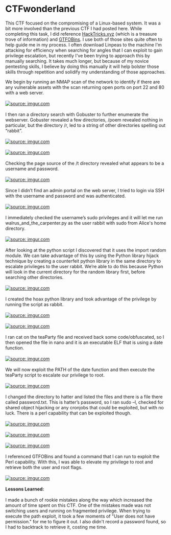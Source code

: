 # CTFwonderland

This CTF focused on the compromising of a Linux-based system. It was a bit more involved than the previous CTF I had posted here. While completing this task, I did reference <a href="https://book.hacktricks.xyz/linux-hardening/privilege-escalation">HackTricks.xyz</a> (which is a treasure trove of information) and <a href="https://gtfobins.github.io/">GTFOBins</a>. I use both of those sites quite often to help guide me in my process. I often download Linpeas to the machine I'm attacking for efficiency when searching for angles that I can exploit to gain privilege escalation, but recently I've been trying to approach this by manually searching. It takes much longer, but because of my novice pentesting skills, I believe by doing this manually it will help bolster those skills through repetition and solidify my understanding of those approaches. 

We begin by running an NMAP scan of the network to identify if there are any vulnerable assets with the scan returning open ports on port 22 and 80 with a web server.
<br>
<br>
<a href="https://imgur.com/JDLsA1G"><img src="https://i.imgur.com/JDLsA1G.jpg" title="source: imgur.com" /></a>
<br>
<br>
I then ran a directory search with Gobuster to further enumerate the webserver. Gobuster revealed a few directories, /poem revealed nothing in particular, but the directory /r, led to a string of other directories spelling out “rabbit”. 
<br>
<br>
<a href="https://imgur.com/JDGap4O"><img src="https://i.imgur.com/JDGap4O.jpg" title="source: imgur.com" /></a>
<br>
<br>
<a href="https://imgur.com/TM8QZIw"><img src="https://i.imgur.com/TM8QZIw.jpg" title="source: imgur.com" /></a>
<br>
<br>
Checking the page source of the /t directory revealed what appears to be a username and password.
<br>
<br>
<a href="https://imgur.com/agycvig"><img src="https://i.imgur.com/agycvig.jpg" title="source: imgur.com" /></a>
<br>
<br>
Since I didn’t find an admin portal on the web server, I tried to login via SSH with the username and password and was authenticated.
<br>
<br>
<a href="https://imgur.com/7YrETWY"><img src="https://i.imgur.com/7YrETWY.jpg" title="source: imgur.com" /></a>
<br>
<br>
I immediately checked the username’s sudo privileges and it will let me run walrus_and_the_carpenter.py as the user rabbit with sudo from Alice's home directory.
<br>
<br>
<a href="https://imgur.com/YzBsyVO"><img src="https://i.imgur.com/YzBsyVO.jpg" title="source: imgur.com" /></a>
<br>
<br>
After looking at the python script I discovered that it uses the import random module. We can take advantage of this by using the Python library hijack technique by creating a counterfeit python library in the same directory to escalate privileges to the user rabbit. We’re able to do this because Python will look in the current directory for the random library first, before searching other directories.
<br>
<br>
<a href="https://imgur.com/10BLGff"><img src="https://i.imgur.com/10BLGff.jpg" title="source: imgur.com" /></a>
<br>
<br>
I created the hoax python library and took advantage of the privilege by running the script as rabbit.
<br>
<br>
<a href="https://imgur.com/FW0wrz6"><img src="https://i.imgur.com/FW0wrz6.jpg" title="source: imgur.com" /></a>
<br>
<br>
<a href="https://imgur.com/O9RWID2"><img src="https://i.imgur.com/O9RWID2.jpg" title="source: imgur.com" /></a>
<br>
<br>
I ran cat on the teaParty file and received back some code/obfuscated, so I then opened the file in nano and it is an executable ELF that is using a date function.
<br>
<br>
<a href="https://imgur.com/rOrMC2s"><img src="https://i.imgur.com/rOrMC2s.jpg" title="source: imgur.com" /></a>
<br>
<br>
We will now exploit the PATH of the date function and then execute the teaParty script to escalate our privilege to root.
<br>
<br>
<a href="https://imgur.com/s3rf7Bf"><img src="https://i.imgur.com/s3rf7Bf.jpg" title="source: imgur.com" /></a>
<br>
<br>
I changed the directory to hatter and listed the files and there is a file there called password.txt. This is hatter’s password, so I ran sudo –l, checked for shared object hijacking or any cronjobs that could be exploited, but with no luck. There is a perl capability that can be exploited though.
<br>
<br>
<a href="https://imgur.com/aCEhSwz"><img src="https://i.imgur.com/aCEhSwz.jpg" title="source: imgur.com" /></a>
<br>
<br>
<a href="https://imgur.com/bS0ZswO"><img src="https://i.imgur.com/bS0ZswO.jpg" title="source: imgur.com" /></a>
<br>
<br>
<a href="https://imgur.com/K8pld9n"><img src="https://i.imgur.com/K8pld9n.jpg" title="source: imgur.com" /></a>
<br>
<br>
I referenced GTFOBins and found a command that I can run to exploit the Perl capability. With this, I was able to elevate my privilege to root and retrieve both the user and root flags.
<br>
<br>
<a href="https://imgur.com/WCzEOT1"><img src="https://i.imgur.com/WCzEOT1.jpg" title="source: imgur.com" /></a>
<br>
<br>
<b>Lessons Learned:</b><br>
<br>
I made a bunch of rookie mistakes along the way which increased the amount of time spent on this CTF. One of the mistakes made was not switching users and running on fragmented privilege. When trying to execute the path exploit, it took a few moments of "User does not have permission." for me to figure it out. I also didn't record a password found, so I had to backtrack to retrieve it, costing me time. 


































































